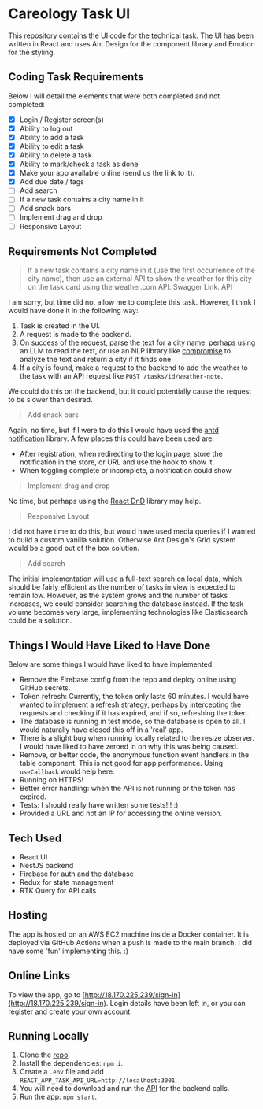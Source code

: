 # Careology Task UI

This repository contains the UI code for the technical task. The UI has been written in React and uses Ant Design for the component library and Emotion for the styling.

## Coding Task Requirements

Below I will detail the elements that were both completed and not completed:

- [x] Login / Register screen(s)
- [x] Ability to log out
- [x] Ability to add a task
- [x] Ability to edit a task
- [x] Ability to delete a task
- [x] Ability to mark/check a task as done
- [x] Make your app available online (send us the link to it).
- [x] Add due date / tags
- [ ] Add search
- [ ] If a new task contains a city name in it
- [ ] Add snack bars
- [ ] Implement drag and drop
- [ ] Responsive Layout

## Requirements Not Completed

> If a new task contains a city name in it (use the first occurrence of the city name), then use an external API to show the weather for this city on the task card using the weather.com API. Swagger Link. API

I am sorry, but time did not allow me to complete this task. However, I think I would have done it in the following way:

1. Task is created in the UI.
2. A request is made to the backend.
3. On success of the request, parse the text for a city name, perhaps using an LLM to read the text, or use an NLP library like [compromise](https://www.npmjs.com/package/compromise) to analyze the text and return a city if it finds one.
4. If a city is found, make a request to the backend to add the weather to the task with an API request like `POST /tasks/id/weather-note`.

We could do this on the backend, but it could potentially cause the request to be slower than desired.

> Add snack bars

Again, no time, but if I were to do this I would have used the [antd notification](https://ant.design/components/notification/) library. A few places this could have been used are:

- After registration, when redirecting to the login page, store the notification in the store, or URL and use the hook to show it.
- When toggling complete or incomplete, a notification could show.

> Implement drag and drop

No time, but perhaps using the [React DnD](https://react-dnd.github.io/react-dnd/about) library may help.

> Responsive Layout

I did not have time to do this, but would have used media queries if I wanted to build a custom vanilla solution. Otherwise Ant Design's Grid system would be a good out of the box solution.

> Add search

The initial implementation will use a full-text search on local data, which should be fairly efficient as the number of tasks in view is expected to remain low. However, as the system grows and the number of tasks increases, we could consider searching the database instead. If the task volume becomes very large, implementing technologies like Elasticsearch could be a solution.

## Things I Would Have Liked to Have Done

Below are some things I would have liked to have implemented:

- Remove the Firebase config from the repo and deploy online using GitHub secrets.
- Token refresh: Currently, the token only lasts 60 minutes. I would have wanted to implement a refresh strategy, perhaps by intercepting the requests and checking if it has expired, and if so, refreshing the token.
- The database is running in test mode, so the database is open to all. I would naturally have closed this off in a 'real' app.
- There is a slight bug when running locally related to the resize observer. I would have liked to have zeroed in on why this was being caused.
- Remove, or better code, the anonymous function event handlers in the table component. This is not good for app performance. Using `useCallback` would help here.
- Running on HTTPS!
- Better error handling: when the API is not running or the token has expired.
- Tests: I should really have written some tests!!! :)
- Provided a URL and not an IP for accessing the online version.

## Tech Used

- React UI
- NestJS backend
- Firebase for auth and the database
- Redux for state management
- RTK Query for API calls

## Hosting

The app is hosted on an AWS EC2 machine inside a Docker container. It is deployed via GitHub Actions when a push is made to the main branch. I did have some 'fun' implementing this. :)

## Online Links

To view the app, go to [http://18.170.225.239/sign-in](http://18.170.225.239/sign-in). Login details have been left in, or you can register and create your own account.

## Running Locally

1. Clone the [repo](https://github.com/InfinatechLTD/careology-task-ui).
2. Install the dependencies: `npm i`.
3. Create a `.env` file and add `REACT_APP_TASK_API_URL=http://localhost:3001`.
4. You will need to download and run the [API](https://github.com/InfinatechLTD/careology-task-api) for the backend calls.
5. Run the app: `npm start`.
